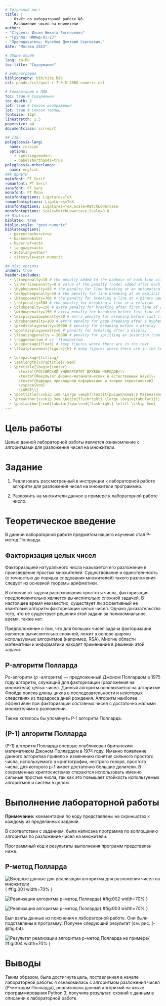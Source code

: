 ```yaml
---
# Титульный лист
title: |
    Отчёт по лабораторной работе №6.  
    Разложение чисел на множители
author:
- "Студент: Ильин Никита Евгеньевич"
- "Группа: НФИмд-01-23"
- "Преподаватель: Кулябов Дмитрий Сергеевич,"
date: "Москва 2023"

# Общие опции
lang: ru-RU
toc-title: "Содержание"

# Библиография
bibliography: bib/cite.bib
csl: pandoc/csl/gost-r-7-0-5-2008-numeric.csl

# Конвертация в ПДФ
toc: true # Содержание
toc_depth: 2
lof: true # Список изображений
lot: true # Список таблиц
fontsize: 12pt
linestretch: 1.5
papersize: a4
documentclass: scrreprt

## I18n
polyglossia-lang:
  name: russian
  options:
	- spelling=modern
	- babelshorthands=true
polyglossia-otherlangs:
  name: english
### Шрифты
mainfont: PT Serif
romanfont: PT Serif
sansfont: PT Sans
monofont: PT Mono
mainfontoptions: Ligatures=TeX
romanfontoptions: Ligatures=TeX
sansfontoptions: Ligatures=TeX,Scale=MatchLowercase
monofontoptions: Scale=MatchLowercase,Scale=0.8
## Biblatex
biblatex: true
biblio-style: "gost-numeric"
biblatexoptions:
  - parentracker=true
  - backend=biber
  - hyperref=auto
  - language=auto
  - autolang=other*
  - citestyle=gost-numeric

## Misc options
indent: true
header-includes:
  - \linepenalty=10 # the penalty added to the badness of each line within a paragraph (no associated penalty node) Increasing the value makes tex try to have fewer lines in the paragraph.
  - \interlinepenalty=0 # value of the penalty (node) added after each line of a paragraph.
  - \hyphenpenalty=50 # the penalty for line breaking at an automatically inserted hyphen
  - \exhyphenpenalty=50 # the penalty for line breaking at an explicit hyphen
  - \binoppenalty=700 # the penalty for breaking a line at a binary operator
  - \relpenalty=500 # the penalty for breaking a line at a relation
  - \clubpenalty=150 # extra penalty for breaking after first line of a paragraph
  - \widowpenalty=150 # extra penalty for breaking before last line of a paragraph
  - \displaywidowpenalty=50 # extra penalty for breaking before last line before a display math
  - \brokenpenalty=100 # extra penalty for page breaking after a hyphenated line
  - \predisplaypenalty=10000 # penalty for breaking before a display
  - \postdisplaypenalty=0 # penalty for breaking after a display
  - \floatingpenalty = 20000 # penalty for splitting an insertion (can only be split footnote in standard LaTeX)
  - \raggedbottom # or \flushbottom
  - \usepackage{float} # keep figures where there are in the text
  - \floatplacement{figure}{H} # keep figures where there are in the text

  - \usepackage{titling}
  - \setlength{\droptitle}{-9em}
  - \pretitle{\begin{center}
      \textbf{РОССИЙСКИЙ УНИВЕРСИТЕТ ДРУЖБЫ НАРОДОВ}\\
      \textbf{Факультет физико-математических и естественных наук}\\
      \textbf{Кафедра прикладной информатики и теории вероятностей}
      \vspace{9cm}
      \LARGE\\}
  - \posttitle{\vskip 1em \Large \emph{\textit{Дисциплина$:$ Математические основы защиты информации и информационной безопасности}} \end{center}}
  - \preauthor{\vskip 3em \begin{flushright} \large \begin{tabular}[t]{c}}
  - \postauthor{\end{tabular}\par\end{flushright} \vfill \vskip 5em}
---
```


# Цель работы

Целью данной лабораторной работы является ознакомление с алгоритмами для разложения чисел на множители.

# Задание

1. Реализовать рассмотренный в инструкции к лабораторной работе алгоритм для разложения чисел на множители программно.

2. Разложить на множители данное в примере к лабораторной работе число.

# Теоретическое введение
В данной лабораторной работе предметом нашего изучения стал P-метод Полларда.
## Факторизация целых чисел

Факторизацией натурального числа называется его разложение в произведение простых множителей. Существование и единственность (с точностью до порядка следования множителей) такого разложения следует из основной теоремы арифметики.

В отличие от задачи распознавания простоты числа, факторизация предположительно является вычислительно сложной задачей. В настоящее время неизвестно, существует ли эффективный не квантовый алгоритм факторизации целых чисел. Однако доказательства того, что не существует решения этой задачи за полиномиальное время, также нет.

Предположение о том, что для больших чисел задача факторизации является вычислительно сложной, лежит в основе широко используемых алгоритмов (например, RSA). Многие области математики и информатики находят применение в решении этой задачи.

## P-алгоритм Полларда

Ро-алгоритм ($\rho$ -алгоритм) — предложенный Джоном Поллардом в 1975 году алгоритм, служащий для факторизации (разложения на множители) целых чисел. Данный алгоритм основывается на алгоритме Флойда поиска длины цикла в последовательности и некоторых следствиях из парадокса дней рождения. Алгоритм наиболее эффективен при факторизации составных чисел с достаточно малыми множителями в разложении.

Также хотелось бы упомянуть P-1 алгоритм Полларда.

## (P-1) алгоритм Полларда

(P-1) алгоритм Полларда впервые опубликован британским математиком Джоном Поллардом в 1974 году. Именно появление данного алгоритма привело к изменению понятия сильного простого числа, используемого в криптографии, нестрого говоря, простого числа, для которого p-1 имеет достаточно большие делители. В современных криптосистемах стараются использовать именно сильные простые числа, так как это повышает стойкость используемых алгоритмов и систем в целом 

# Выполнение лабораторной работы

**Примечание:** комментарии по коду представлены на скриншотах к каждому из проделанных заданий.

В соответствии с заданием, была написана программа по воплощению алгоритма по разложение чисел на множители.

Программный код и результаты выполнения программ представлен ниже.

## P-метод Полларда

![Входные данные для реализации алгоритма для разложения чисел на множители](image/1.png){ #fig:001 width=70% }

![Реализация алгоритма p-метод Полларда](image/2.png){ #fig:002 width=70% }

![Реализация алгоритма p-метод Полларда](image/3.png){ #fig:003 width=70% }

Был взяты данные из пояснения к лабораторной работе. Они были подставлены в программу. Получен следующий результат (см. рис. (-@fig:04).

![Результат реализации алгоритма p-метод Полларда на примере](image/r1.png){ #fig:004 width=70% }

# Выводы

Таким образом, была достигнута цель, поставленная в начале лабораторной работы: я ознакомилась с алгоритмом разложения чисел (P-методом Полларда), реализовала данный алгоритмй на языке программирования Python 3, получила результат, схожий с данным в описании к лабораторной работе.

